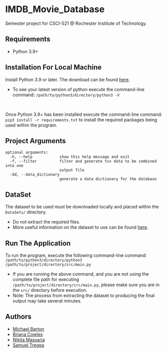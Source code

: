 # IMDB_Movie_Database
Semester project for CSCI-521 @ Rochester Institute of Technology.

## Requirements
<ul>
    <li>Python 3.9+</li>
</ul>

## Installation For Local Machine
Install Python 3.9 or later. The download can be found <a href="https://www.python.org/downloads/" target="_blank">here</a>.
   * To see your latest version of python execute the command-line command: `/path/to/python3/directory/python3 -V`

<br/>

Once Python 3.9+ has been installed execute the command-line command: `pip3 install -r requirements.txt` to install the required
     packages being used within the program.

## Project Arguments
```
optional arguments:
  -h, --help            show this help message and exit
  -f, --filter          filter and generate tsv data to be combined into one
                        output file
  -dd, --data_dictionary
                        generate a data dictionary for the database
```

## DataSet
The dataset to be used must be downloaded locally and placed within the `DataSets/` directory.
<ul>
    <li>Do not extract the required files.</li>
    <li>More useful information on the dataset to use can be found <a href="https://github.com/stregea/IMDB_Movie_Database/tree/main/DataSets" target="_blank">here</a>.</li>
</ul>

## Run The Application
To run the program, execute the following command-line command:
`/path/to/python3/directory/python3 /path/to/project/directory/src/main.py`
   * If you are running the above command, and you are not using the complete file path for executing `/path/to/project/directory/src/main.py`, please make sure you are in the `src/` directory before execution.<br />
   * Note: The process from extracting the dataset to producing the final output may take several minutes.
 
## Authors
<ul>
    <li><a href="https://github.com/michaeljohnbarton" target="_blank">Michael Barton</a> </li>
    <li><a href="https://github.com/brianacowles" target="_blank">Briana Cowles</a> </li>
    <li><a href="https://github.com/nmm9478" target="_blank">Nikita Massaria</a> </li>
    <li><a href="https://github.com/stregea" target="_blank">Samuel Tregea</a> </li>
</ul>
